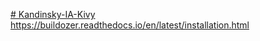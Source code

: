 [# Kandinsky-IA-Kivy](https://chatgpt.com/share/a2a0557d-753d-4ab4-b210-da9271629bed)
https://buildozer.readthedocs.io/en/latest/installation.html
